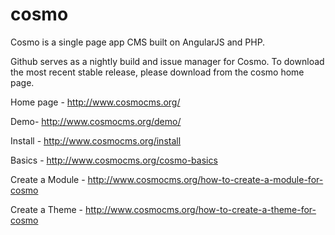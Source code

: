 cosmo
=====

Cosmo is a single page app CMS built on AngularJS and PHP.

Github serves as a nightly build and issue manager for Cosmo. To download the most recent stable release, please download from the cosmo home page.

Home page - http://www.cosmocms.org/

Demo- http://www.cosmocms.org/demo/

Install - http://www.cosmocms.org/install

Basics - http://www.cosmocms.org/cosmo-basics

Create a Module - http://www.cosmocms.org/how-to-create-a-module-for-cosmo

Create a Theme - http://www.cosmocms.org/how-to-create-a-theme-for-cosmo

